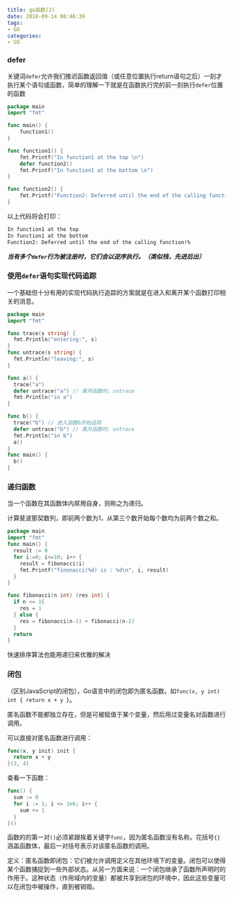 ```yaml
title: go函数(2)
date: 2018-09-14 00:46:39
tags:
- GO
categories:
- GO
```

### defer

关键词`defer`允许我们推迟函数返回值（或任意位置执行return语句之后）一刻才执行某个语句或函数，简单的理解一下就是在函数执行完的前一刻执行`defer`位置的函数

```go
package main
import "fmt"

func main() {
	function1()
}

func function1() {
	fmt.Printf("In function1 at the top \n")
	defer function2()
	fmt.Printf("In function1 at the bottom \n")
}

func function2() {
	fmt.Printf("Function2: Deferred until the end of the calling function!")
}
```

以上代码将会打印：

```bash
In function1 at the top
In function1 at the bottom
Function2: Deferred until the end of the calling function!%
```

***当有多个`defer`行为被注册时，它们会以逆序执行。（类似栈，先进后出）***

### 使用`defer`语句实现代码追踪

一个基础但十分有用的实现代码执行追踪的方案就是在进入和离开某个函数打印相关的消息。

```go
package main
import "fmt"

func trace(s string) {
  fmt.Println("entering:", s)
}
func untrace(s string) {
  fmt.Println("leaving:", s)
}

func a() {
  trace("a")
  defer untrace("a") // 离开函数时，untrace
  fmt.Println("in a")
}

func b() {
  trace("b") // 进入函数b开始追踪
  defer untrace("b") // 离开函数时，untrace
  fmt.Println("in b")
  a()
}
func main() {
  b()
}
```

### 递归函数

当一个函数在其函数体内屌用自身，则称之为递归。

计算斐波那契数列，即前两个数为1，从第三个数开始每个数均为前两个数之和。

```go
package main
import "fmt"
func main() {
  result := 0
  for i:=0; i<=10; i++ {
    result = fibonacci(i)
    fmt.Printf("finonacci(%d) is : %d\n", i, result)
  }
}

func fibonacci(n int) (res int) {
  if n <= 1{
    res = 1
  } else {
    res = fibonacci(n-1) + fibonacci(n-2)
  }
  return
}
```

快速排序算法也能用递归来优雅的解决

### 闭包

（区别JavaScript的闭包），Go语言中的闭包即为匿名函数。如`func(x, y int) int { return x + y }`。

匿名函数不能都独立存在，但是可被赋值于某个变量，然后用过变量名对函数进行调用。

可以直接对匿名函数进行调用：

```go
func(x, y init) init {
  return x + y
}(3, 4)
```

查看一下函数：

```go
func() {
  sum := 0
  for i := 1; i <= 1e6; i++ {
    sum += 1
  }
}()
```

函数的的第一对`()`必须紧跟挨着关键字`func`，因为匿名函数没有名称。花括号`{}`涵盖函数体，最后一对括号表示对该匿名函数的调用。

定义：匿名函数即闭包：它们被允许调用定义在其他环境下的变量。闭包可以使得某个函数捕捉到一些外部状态。从另一方面来说：一个闭包继承了函数所声明时的作用于。这种状态（作用域内的变量）都被共享到闭包的环境中，因此这些变量可以在闭包中被操作，直到被销毁。
